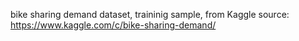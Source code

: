 bike sharing demand dataset, traininig sample, from Kaggle
source: https://www.kaggle.com/c/bike-sharing-demand/
